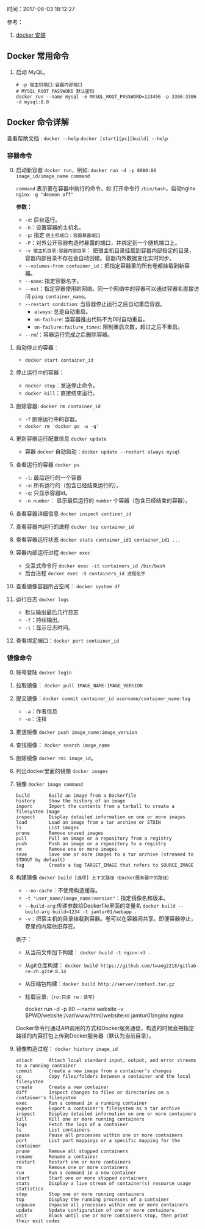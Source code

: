 时间：2017-06-03 18:12:27 

参考：

1. [docker 安装](https://yeasy.gitbooks.io/docker_practice/install/centos.html)


## Docker 常用命令

1. 启动 MyQL。

    ```
    # -p 宿主机端口:容器内部端口
    # MYSQL_ROOT_PASSWORD 默认密码
    docker run --name mysql -e MYSQL_ROOT_PASSWORD=123456 -p 3306:3306 -d mysql:8.0
    ```

## Docker 命令详解

查看帮助文档 : `docker --help` `docker [start][ps][build] --help` 

### 容器命令

0. 启动新容器 `docker run`，例如: `docker run -d -p 8080:80 image_id/image_name command`

    `command` 表示要在容器中执行的命令，如 打开命令行 `/bin/bash`，启动nginx `nginx -g "deamon off"`

    **参数：**

    * `-d`: 后台运行。
    * `-h`：设置容器的主机名。 
    * `-p`: 指定 `宿主机端口：容器暴露端口`
    * `-P`：对外公开容器构造时暴露的端口，并绑定到一个随机端口上。
    * `-v 宿主机目录:容器内部目录`： 把宿主机目录挂载到容器内部指定的目录，容器内部目录不存在会自动创建。容器内外数据变化实时同步。
    * `--volumes-from container_id`：把指定容器里的所有卷都挂载到新容器。
    * `--name`: 指定容器名字。
    * `--net`：指定容器使用的网络。同一个网络中的容器可以通过容器名直接访问 `ping container_name`。
    * `--restart condition`: 当容器停止运行之后自动重启容器。
      * `always`: 总是自动重启。
      * `on-failure`: 当容器推出代码不为0时自动重启。
      * `on-failure:failure_times`: 限制重启次数，超过之后不重启。
    * `--rm`/：容器运行完成之后删除容器。  

0. 启动停止的容器：

    * `docker start container_id`

0. 停止运行中的容器：

    * `docker stop`：发送停止命令。
    * `docker kill`：直接结束运行。

0. 删除容器: `docker rm container_id`

    * `-f` 删除运行中的容器。
    * `docker rm 'docker ps -a -q'`

0. 更新容器运行配置信息 `docker update`

    *  容器 `docker` 自动启动：`docker update --restart always mysql`

0. 查看运行的容器  `docker ps`
    * `-l`: 最后运行的一个容器
    * `-a`: 所有运行的（包含已经结束运行的）。 
    * `-q`: 只显示容器Id。
    * `-n number`： 显示最后运行的 `number`  个容器（包含已经结束的容器）。

0. 查看容器详细信息 `docker inspect continer_id`

0. 查看容器内运行的进程 `docker top container_id`

0. 查看容器运行状态 `docker stats container_id1 container_id1 ...`

0. 容器内部运行进程 `docker exec`

	* 交互式命令行 `docker exec -it containers_id /bin/bash`
	* 后台进程 `docker exec -d containers_id 进程名字`

0. 查看镜像容器所占空间： `docker system df`

0. 运行日志 `docker logs`
	* 默认输出最后几行日志
	* `-f`：持续输出。
	* `-t`：显示日志时间。
0. 查看绑定端口：`docker port container_id`  

### 镜像命令 

0. 账号登陆 `docker login` 

0. 拉取镜像： `docker pull IMAGE_NAME:IMAGE_VERSION`

0. 提交镜像：`docker commit container_id username/container_name:tag`
	* `-a`：作者信息
	* `-m`：注释
	
0. 推送镜像 `docker push image_name:image_version`

0. 查找镜像： `docker search image_name`

0. 删除镜像 `docker rmi image_id`。 

0. 列出docker里面的镜像 `docker images`

0. 镜像 `docker image command` 

    ```
    build       Build an image from a Dockerfile
    history     Show the history of an image
    import      Import the contents from a tarball to create a filesystem image
    inspect     Display detailed information on one or more images
    load        Load an image from a tar archive or STDIN
    ls          List images
    prune       Remove unused images
    pull        Pull an image or a repository from a registry
    push        Push an image or a repository to a registry
    rm          Remove one or more images
    save        Save one or more images to a tar archive (streamed to STDOUT by default)
    tag         Create a tag TARGET_IMAGE that refers to SOURCE_IMAGE
    ```

0. 构建镜像 `docker build [选项] 上下文路径（Docker服务器中的路径）`

	* `--no-cache`：不使用构造缓存。  
	* `-t "user_name/image_name:version"`：指定镜像名和版本。  
	* `--build-arg`:传递参数给Deckerfile里面的变量名 `docker build --build-arg build=1234 -t jamtur01/webapp .`  
	* `-v`：把宿主机的目录挂载到容器。卷可以在容器间共享。即便容器停止，卷里的内容依旧存在。  

    例子：

	* 从当前文件加下构建： `docker build -t nginx:v3 .`  
	* 从git仓库构建： `docker build https://github.com/twang2218/gitlab-ce-zh.git#:8.14`  
	* 从压缩包构建：`docker build http://server/context.tar.gz`  
	* 挂载目录:（`ro:只读 rw：读写`）   

        docker run -d -p 80 --name website -v $PWD/website:/var/www/html/website:ro jamtur01/nginx nginx

    Docker命令行通过API调用的方式和Docker服务通信，构造的时候会把指定路径的内容打包上传到Docker服务器（默认为当前目录）。

0. 镜像构造过程： `docker history image_id`  

    ```
    attach      Attach local standard input, output, and error streams to a running container
    commit      Create a new image from a container's changes
    cp          Copy files/folders between a container and the local filesystem
    create      Create a new container
    diff        Inspect changes to files or directories on a container's filesystem
    exec        Run a command in a running container
    export      Export a container's filesystem as a tar archive
    inspect     Display detailed information on one or more containers
    kill        Kill one or more running containers
    logs        Fetch the logs of a container
    ls          List containers
    pause       Pause all processes within one or more containers
    port        List port mappings or a specific mapping for the container
    prune       Remove all stopped containers
    rename      Rename a container
    restart     Restart one or more containers
    rm          Remove one or more containers
    run         Run a command in a new container
    start       Start one or more stopped containers
    stats       Display a live stream of container(s) resource usage statistics
    stop        Stop one or more running containers
    top         Display the running processes of a container
    unpause     Unpause all processes within one or more containers
    update      Update configuration of one or more containers
    wait        Block until one or more containers stop, then print their exit codes
    ```



